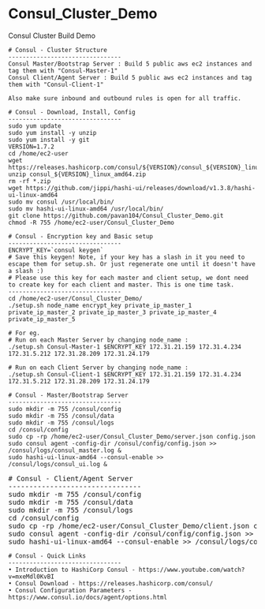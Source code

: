 # Consul_Cluster_Demo
Consul Cluster Build Demo

<pre><code># Consul - Cluster Structure
--------------------------------
Consul Master/Bootstrap Server : Build 5 public aws ec2 instances and tag them with "Consul-Master-1"
Consul Client/Agent Server : Build 5 public aws ec2 instances and tag them with "Consul-Client-1"

Also make sure inbound and outbound rules is open for all traffic.
</code></pre>

<pre><code># Consul - Download, Install, Config 
--------------------------------
sudo yum update
sudo yum install -y unzip
sudo yum install -y git
VERSION=1.7.2
cd /home/ec2-user
wget https://releases.hashicorp.com/consul/${VERSION}/consul_${VERSION}_linux_amd64.zip
unzip consul_${VERSION}_linux_amd64.zip
rm -rf *.zip
wget https://github.com/jippi/hashi-ui/releases/download/v1.3.8/hashi-ui-linux-amd64
sudo mv consul /usr/local/bin/
sudo mv hashi-ui-linux-amd64 /usr/local/bin/
git clone https://github.com/pavan104/Consul_Cluster_Demo.git
chmod -R 755 /home/ec2-user/Consul_Cluster_Demo
</code></pre>

<pre><code># Consul - Encryption key and Basic setup
--------------------------------
ENCRYPT_KEY=`consul keygen`
# Save this keygen! Note, if your key has a slash in it you need to escape them for setup.sh. Or just regenerate one until it doesn't have a slash :)
# Please use this key for each master and client setup, we dont need to create key for each client and master. This is one time task.
--------------------------------
cd /home/ec2-user/Consul_Cluster_Demo/
./setup.sh node_name encrypt_key private_ip_master_1 private_ip_master_2 private_ip_master_3 private_ip_master_4 private_ip_master_5

# For eg.
# Run on each Master Server by changing node_name :
./setup.sh Consul-Master-1 $ENCRYPT_KEY 172.31.21.159 172.31.4.234 172.31.5.212 172.31.28.209 172.31.24.179

# Run on each Client Server by changing node_name :
./setup.sh Consul-Client-1 $ENCRYPT_KEY 172.31.21.159 172.31.4.234 172.31.5.212 172.31.28.209 172.31.24.179
</code></pre>

<pre><code># Consul - Master/Bootstrap Server
--------------------------------
sudo mkdir -m 755 /consul/config
sudo mkdir -m 755 /consul/data
sudo mkdir -m 755 /consul/logs
cd /consul/config
sudo cp -rp /home/ec2-user/Consul_Cluster_Demo/server.json config.json
sudo consul agent -config-dir /consul/config/config.json >> /consul/logs/consul_master.log &
sudo hashi-ui-linux-amd64 --consul-enable >> /consul/logs/consul_ui.log &
</code></pre>

<pre></code># Consul - Client/Agent Server
--------------------------------
sudo mkdir -m 755 /consul/config
sudo mkdir -m 755 /consul/data
sudo mkdir -m 755 /consul/logs
cd /consul/config
sudo cp -rp /home/ec2-user/Consul_Cluster_Demo/client.json config.json
sudo consul agent -config-dir /consul/config/config.json >> /consul/logs/consul_client.log &
sudo hashi-ui-linux-amd64 --consul-enable >> /consul/logs/consul_ui.log &
</code></pre>

<pre><code># Consul - Quick Links
--------------------------------
• Introduction to HashiCorp Consul - https://www.youtube.com/watch?v=mxeMdl0KvBI
• Consul Download - https://releases.hashicorp.com/consul/
• Consul Configuration Parameters - https://www.consul.io/docs/agent/options.html
</code></pre>
